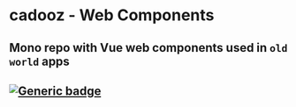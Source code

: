 # cadooz - Web Components

## Mono repo with Vue web components used in `old world` apps

## [![Generic badge](https://img.shields.io/badge/DOCUMENTATION-4FC08D.svg?style=for-the-badge&logo=vuedotjs&logoColor=fff)](https://pages.github.oneeuronet.com/Euronet-Cadooz/PrototypeWebComponentsVue/)
